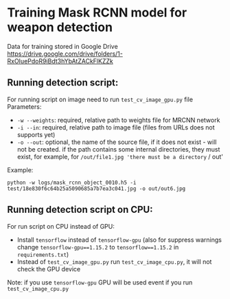 # Training Mask RCNN model for weapon detection

Data for training stored in Google Drive
https://drive.google.com/drive/folders/1-RxOIuePdoR9iBdt3hYbAtZACkFlKZZk

## Running detection script:

For running script on image need to run `test_cv_image_gpu.py` file
Parameters:
- `-w --weights`: required, relative path to weights file for MRCNN network
- `-i --in`: required, relative path to image file (files from URLs does not supports yet)
- `-o --out`: optional, the name of the source file, if it does not exist - will not be created. 
if the path contains some internal directories, they must exist, for example, for `/out/file1.jpg 'there must be a directory` / out'

Example:
```shell script
python -w logs/mask_rcnn_object_0010.h5 -i test/18e830f6c64b25a5090685a7b7ea3c041.jpg -o out/out6.jpg
```

## Running detection script on CPU:

For run script on CPU instead of GPU:

- Install `tensorflow` instead of `tensorflow-gpu` (also for suppress warnings change `tensorflow-gpu==1.15.2` to `tensorflow==1.15.2` in `requirements.txt`)
- Instead of `test_cv_image_gpu.py` run `test_cv_image_cpu.py`, it will not check the GPU device

Note: if you use `tensorflow-gpu` GPU will be used event if you run `test_cv_image_cpu.py` 
